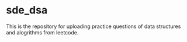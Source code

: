 # sde_dsa

This is the repository for uploading practice questions of data structures and alogrithms from leetcode.

